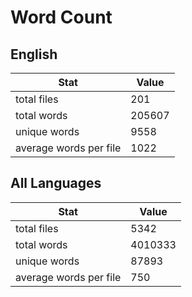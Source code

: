 # Word Count

## English

Stat | Value
---- | -----
total files | 201
total words | 205607
unique words | 9558
average words per file | 1022

## All Languages

Stat | Value
---- | -----
total files | 5342
total words | 4010333
unique words | 87893
average words per file | 750
